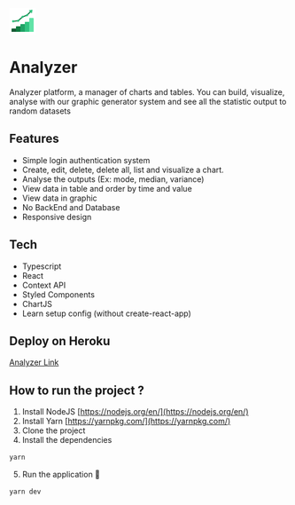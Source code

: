 ![logo](./public/favicon.png)

# Analyzer
Analyzer platform, a manager of charts and tables. You can build, visualize, analyse with our graphic generator system and see all the statistic output to random datasets

## Features
- Simple login authentication system
- Create, edit, delete, delete all, list and visualize a chart.
- Analyse the outputs (Ex: mode, median, variance)
- View data in table and order by time and value
- View data in graphic 
- No BackEnd and Database
- Responsive design

## Tech
- Typescript
- React
- Context API
- Styled Components
- ChartJS
- Learn setup config (without create-react-app)

## Deploy on Heroku

[Analyzer Link](https://analyzer-milhomem.herokuapp.com/)

## How to run the project ?

1. Install NodeJS [https://nodejs.org/en/](https://nodejs.org/en/)
2. Install Yarn [https://yarnpkg.com/](https://yarnpkg.com/) 
3. Clone the project
4. Install the dependencies

  ```bash
  yarn
  ```

5. Run the application 🙂

  ```bash
  yarn dev
  ```

